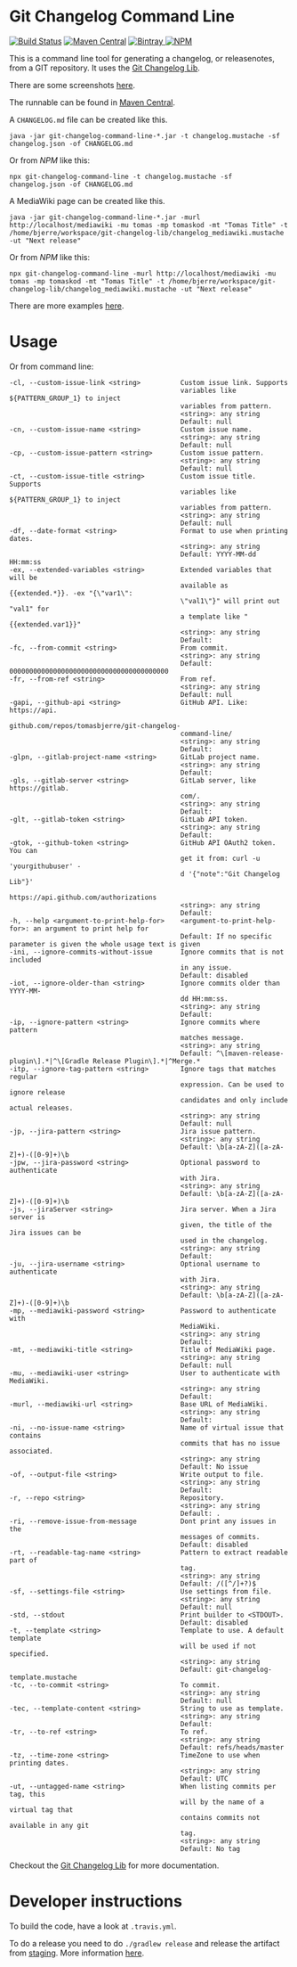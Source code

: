 # Git Changelog Command Line
[![Build Status](https://travis-ci.org/tomasbjerre/git-changelog-command-line.svg?branch=master)](https://travis-ci.org/tomasbjerre/git-changelog-command-line)
[![Maven Central](https://maven-badges.herokuapp.com/maven-central/se.bjurr.gitchangelog/git-changelog-command-line/badge.svg)](https://maven-badges.herokuapp.com/maven-central/se.bjurr.gitchangelog/git-changelog-command-line)
[![Bintray](https://api.bintray.com/packages/tomasbjerre/tomasbjerre/se.bjurr.gitchangelog%3Agit-changelog-command-line/images/download.svg) ](https://bintray.com/tomasbjerre/tomasbjerre/se.bjurr.gitchangelog%3Agit-changelog-command-line/_latestVersion)
[![NPM](https://img.shields.io/npm/v/git-changelog-command-line.svg?style=flat-square) ](https://www.npmjs.com/package/git-changelog-command-line)

This is a command line tool for generating a changelog, or releasenotes, from a GIT repository. It uses the [Git Changelog Lib](https://github.com/tomasbjerre/git-changelog-lib).

There are some screenshots [here](https://github.com/tomasbjerre/git-changelog-lib/tree/screenshots/sandbox).

The runnable can be found in [Maven Central](http://search.maven.org/#search%7Cga%7C1%7Ca%3A%22git-changelog-command-line%22).

A `CHANGELOG.md` file can be created like this.
```shell
java -jar git-changelog-command-line-*.jar -t changelog.mustache -sf changelog.json -of CHANGELOG.md
```
Or from *NPM* like this:
```shell
npx git-changelog-command-line -t changelog.mustache -sf changelog.json -of CHANGELOG.md
```

A MediaWiki page can be created like this.
```shell
java -jar git-changelog-command-line-*.jar -murl http://localhost/mediawiki -mu tomas -mp tomaskod -mt "Tomas Title" -t /home/bjerre/workspace/git-changelog-lib/changelog_mediawiki.mustache -ut "Next release"
```
Or from *NPM* like this:
```shell
npx git-changelog-command-line -murl http://localhost/mediawiki -mu tomas -mp tomaskod -mt "Tomas Title" -t /home/bjerre/workspace/git-changelog-lib/changelog_mediawiki.mustache -ut "Next release"
```

There are more examples [here](https://github.com/tomasbjerre/git-changelog-command-line/blob/master/generate_changelog.sh).

# Usage
Or from command line:
```shell
-cl, --custom-issue-link <string>          Custom issue link. Supports 
                                           variables like ${PATTERN_GROUP_1} to inject 
                                           variables from pattern.
                                           <string>: any string
                                           Default: null
-cn, --custom-issue-name <string>          Custom issue name.
                                           <string>: any string
                                           Default: null
-cp, --custom-issue-pattern <string>       Custom issue pattern.
                                           <string>: any string
                                           Default: null
-ct, --custom-issue-title <string>         Custom issue title. Supports 
                                           variables like ${PATTERN_GROUP_1} to inject 
                                           variables from pattern.
                                           <string>: any string
                                           Default: null
-df, --date-format <string>                Format to use when printing dates.
                                           <string>: any string
                                           Default: YYYY-MM-dd HH:mm:ss
-ex, --extended-variables <string>         Extended variables that will be 
                                           available as {{extended.*}}. -ex "{\"var1\": 
                                           \"val1\"}" will print out "val1" for 
                                           a template like "{{extended.var1}}"
                                           <string>: any string
                                           Default: 
-fc, --from-commit <string>                From commit.
                                           <string>: any string
                                           Default: 0000000000000000000000000000000000000000
-fr, --from-ref <string>                   From ref.
                                           <string>: any string
                                           Default: null
-gapi, --github-api <string>               GitHub API. Like: https://api.
                                           github.com/repos/tomasbjerre/git-changelog-
                                           command-line/
                                           <string>: any string
                                           Default: 
-glpn, --gitlab-project-name <string>      GitLab project name.
                                           <string>: any string
                                           Default: 
-gls, --gitlab-server <string>             GitLab server, like https://gitlab.
                                           com/.
                                           <string>: any string
                                           Default: 
-glt, --gitlab-token <string>              GitLab API token.
                                           <string>: any string
                                           Default: 
-gtok, --github-token <string>             GitHub API OAuth2 token. You can 
                                           get it from: curl -u 'yourgithubuser' -
                                           d '{"note":"Git Changelog Lib"}' 
                                           https://api.github.com/authorizations
                                           <string>: any string
                                           Default: 
-h, --help <argument-to-print-help-for>    <argument-to-print-help-for>: an argument to print help for
                                           Default: If no specific parameter is given the whole usage text is given
-ini, --ignore-commits-without-issue       Ignore commits that is not included 
                                           in any issue.
                                           Default: disabled
-iot, --ignore-older-than <string>         Ignore commits older than YYYY-MM-
                                           dd HH:mm:ss.
                                           <string>: any string
                                           Default: 
-ip, --ignore-pattern <string>             Ignore commits where pattern 
                                           matches message.
                                           <string>: any string
                                           Default: ^\[maven-release-plugin\].*|^\[Gradle Release Plugin\].*|^Merge.*
-itp, --ignore-tag-pattern <string>        Ignore tags that matches regular 
                                           expression. Can be used to ignore release 
                                           candidates and only include actual releases.
                                           <string>: any string
                                           Default: null
-jp, --jira-pattern <string>               Jira issue pattern.
                                           <string>: any string
                                           Default: \b[a-zA-Z]([a-zA-Z]+)-([0-9]+)\b
-jpw, --jira-password <string>             Optional password to authenticate 
                                           with Jira.
                                           <string>: any string
                                           Default: \b[a-zA-Z]([a-zA-Z]+)-([0-9]+)\b
-js, --jiraServer <string>                 Jira server. When a Jira server is 
                                           given, the title of the Jira issues can be 
                                           used in the changelog.
                                           <string>: any string
                                           Default: 
-ju, --jira-username <string>              Optional username to authenticate 
                                           with Jira.
                                           <string>: any string
                                           Default: \b[a-zA-Z]([a-zA-Z]+)-([0-9]+)\b
-mp, --mediawiki-password <string>         Password to authenticate with 
                                           MediaWiki.
                                           <string>: any string
                                           Default: 
-mt, --mediawiki-title <string>            Title of MediaWiki page.
                                           <string>: any string
                                           Default: null
-mu, --mediawiki-user <string>             User to authenticate with MediaWiki.
                                           <string>: any string
                                           Default: 
-murl, --mediawiki-url <string>            Base URL of MediaWiki.
                                           <string>: any string
                                           Default: 
-ni, --no-issue-name <string>              Name of virtual issue that contains 
                                           commits that has no issue associated.
                                           <string>: any string
                                           Default: No issue
-of, --output-file <string>                Write output to file.
                                           <string>: any string
                                           Default: 
-r, --repo <string>                        Repository.
                                           <string>: any string
                                           Default: .
-ri, --remove-issue-from-message           Dont print any issues in the 
                                           messages of commits.
                                           Default: disabled
-rt, --readable-tag-name <string>          Pattern to extract readable part of 
                                           tag.
                                           <string>: any string
                                           Default: /([^/]+?)$
-sf, --settings-file <string>              Use settings from file.
                                           <string>: any string
                                           Default: null
-std, --stdout                             Print builder to <STDOUT>.
                                           Default: disabled
-t, --template <string>                    Template to use. A default template 
                                           will be used if not specified.
                                           <string>: any string
                                           Default: git-changelog-template.mustache
-tc, --to-commit <string>                  To commit.
                                           <string>: any string
                                           Default: null
-tec, --template-content <string>          String to use as template.
                                           <string>: any string
                                           Default: 
-tr, --to-ref <string>                     To ref.
                                           <string>: any string
                                           Default: refs/heads/master
-tz, --time-zone <string>                  TimeZone to use when printing dates.
                                           <string>: any string
                                           Default: UTC
-ut, --untagged-name <string>              When listing commits per tag, this 
                                           will by the name of a virtual tag that 
                                           contains commits not available in any git 
                                           tag.
                                           <string>: any string
                                           Default: No tag
```

Checkout the [Git Changelog Lib](https://github.com/tomasbjerre/git-changelog-lib) for more documentation.

# Developer instructions

To build the code, have a look at `.travis.yml`.

To do a release you need to do `./gradlew release` and release the artifact from [staging](https://oss.sonatype.org/#stagingRepositories). More information [here](http://central.sonatype.org/pages/releasing-the-deployment.html).
